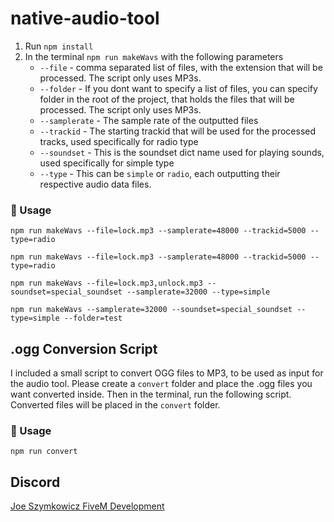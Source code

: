# native-audio-tool
1. Run `npm install`
2. In the terminal `npm run makeWavs` with the following parameters
     - `--file` - comma separated list of files, with the extension that will be processed. The script only uses MP3s.
     - `--folder` - If you dont want to specify a list of files, you can specify folder in the root of the project, that holds the files that will be processed. The script only uses MP3s.
     - `--samplerate` - The sample rate of the outputted files
     - `--trackid` - The starting trackid that will be used for the processed tracks, used specifically for radio type
     - `--soundset` - This is the soundset dict name used for playing sounds, used specifically for simple type
     - `--type` - This can be `simple` or `radio`, each outputting their respective audio data files.


### 👀 Usage
`npm run makeWavs --file=lock.mp3 --samplerate=48000 --trackid=5000 --type=radio`

`npm run makeWavs --file=lock.mp3 --samplerate=48000 --trackid=5000 --type=radio`

`npm run makeWavs --file=lock.mp3,unlock.mp3 --soundset=special_soundset --samplerate=32000 --type=simple`

`npm run makeWavs --samplerate=32000 --soundset=special_soundset --type=simple --folder=test`

## .ogg Conversion Script

I included a small script to convert OGG files to MP3, to be used as input for the audio tool. Please create a `convert` folder and place the .ogg files you want converted inside. Then in the terminal, run the following script. Converted files will be placed in the `convert` folder.


### 👀 Usage
`npm run convert`


## Discord
[Joe Szymkowicz FiveM Development](https://discord.gg/5vPGxyCB4z)
